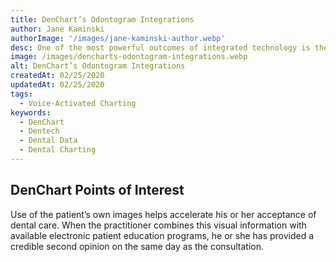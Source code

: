 ```yaml
---
title: DenChart’s Odontogram Integrations
author: Jane Kaminski
authorImage: '/images/jane-kaminski-author.webp'
desc: One of the most powerful outcomes of integrated technology is the potential to organize the pertinent data in a format that is readily available to educate the patient in real time.
image: /images/dencharts-odontogram-integrations.webp
alt: DenChart’s Odontogram Integrations
createdAt: 02/25/2020
updatedAt: 02/25/2020
tags:
  - Voice-Activated Charting
keywords:
  - DenChart
  - Dentech
  - Dental Data
  - Dental Charting
---
```


## DenChart Points of Interest
Use of the patient’s own images helps accelerate his or her acceptance of dental care. When the practitioner combines this visual information with available electronic patient education programs, he or she has provided a credible second opinion on the same day as the consultation.
